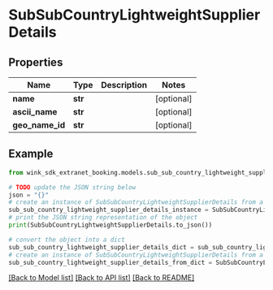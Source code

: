 # SubSubCountryLightweightSupplierDetails


## Properties

Name | Type | Description | Notes
------------ | ------------- | ------------- | -------------
**name** | **str** |  | [optional] 
**ascii_name** | **str** |  | [optional] 
**geo_name_id** | **str** |  | [optional] 

## Example

```python
from wink_sdk_extranet_booking.models.sub_sub_country_lightweight_supplier_details import SubSubCountryLightweightSupplierDetails

# TODO update the JSON string below
json = "{}"
# create an instance of SubSubCountryLightweightSupplierDetails from a JSON string
sub_sub_country_lightweight_supplier_details_instance = SubSubCountryLightweightSupplierDetails.from_json(json)
# print the JSON string representation of the object
print(SubSubCountryLightweightSupplierDetails.to_json())

# convert the object into a dict
sub_sub_country_lightweight_supplier_details_dict = sub_sub_country_lightweight_supplier_details_instance.to_dict()
# create an instance of SubSubCountryLightweightSupplierDetails from a dict
sub_sub_country_lightweight_supplier_details_from_dict = SubSubCountryLightweightSupplierDetails.from_dict(sub_sub_country_lightweight_supplier_details_dict)
```
[[Back to Model list]](../README.md#documentation-for-models) [[Back to API list]](../README.md#documentation-for-api-endpoints) [[Back to README]](../README.md)


